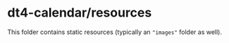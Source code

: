 # dt4-calendar/resources

This folder contains static resources (typically an `"images"` folder as well).
